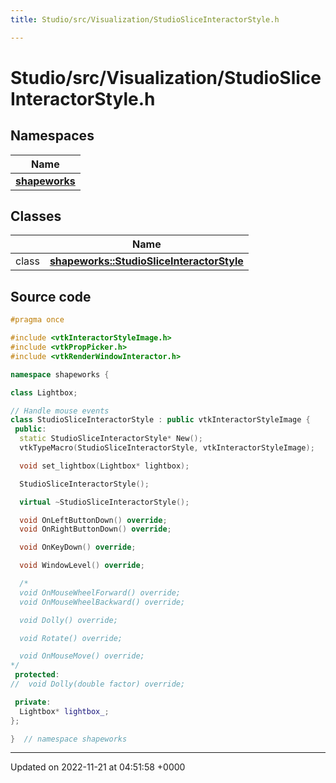 ```yaml
---
title: Studio/src/Visualization/StudioSliceInteractorStyle.h

---
```


# Studio/src/Visualization/StudioSliceInteractorStyle.h



## Namespaces

| Name           |
| -------------- |
| **[shapeworks](../Namespaces/namespaceshapeworks.md)**  |

## Classes

|                | Name           |
| -------------- | -------------- |
| class | **[shapeworks::StudioSliceInteractorStyle](../Classes/classshapeworks_1_1StudioSliceInteractorStyle.md)**  |




## Source code

```cpp
#pragma once

#include <vtkInteractorStyleImage.h>
#include <vtkPropPicker.h>
#include <vtkRenderWindowInteractor.h>

namespace shapeworks {

class Lightbox;

// Handle mouse events
class StudioSliceInteractorStyle : public vtkInteractorStyleImage {
 public:
  static StudioSliceInteractorStyle* New();
  vtkTypeMacro(StudioSliceInteractorStyle, vtkInteractorStyleImage);

  void set_lightbox(Lightbox* lightbox);

  StudioSliceInteractorStyle();

  virtual ~StudioSliceInteractorStyle();

  void OnLeftButtonDown() override;
  void OnRightButtonDown() override;

  void OnKeyDown() override;

  void WindowLevel() override;

  /*
  void OnMouseWheelForward() override;
  void OnMouseWheelBackward() override;

  void Dolly() override;

  void Rotate() override;

  void OnMouseMove() override;
*/
 protected:
//  void Dolly(double factor) override;

 private:
  Lightbox* lightbox_;
};

}  // namespace shapeworks
```


-------------------------------

Updated on 2022-11-21 at 04:51:58 +0000
